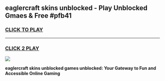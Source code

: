 
## eaglercraft skins unblocked - Play Unblocked Gmaes & Free #pfb41
<h3>
<a href="https://news.freeplayer.one?title=eaglercraft_skins_unblocked&ref=26F">CLICK TO PLAY</a></h3>
<hr>

<h3>
<a href="https://news.freeplayer.one?title=eaglercraft_skins_unblocked&ref=26F">CLICK 2 PLAY</a>
  
</h3>

<a href="https://news.freeplayer.one?title=eaglercraft_skins_unblocked&ref=26F/"><img src="https://clearcache.store/games.png"></a>


**eaglercraft skins unblocked games unblocked: Your Gateway to Fun and Accessible Online Gaming**
